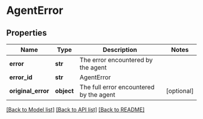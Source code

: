 # AgentError



## Properties
Name | Type | Description | Notes
------------ | ------------- | ------------- | -------------
**error** | **str** | The error encountered by the agent | 
**error_id** | **str** | AgentError | 
**original_error** | **object** | The full error encountered by the agent | [optional] 

[[Back to Model list]](../README.md#documentation-for-models) [[Back to API list]](../README.md#documentation-for-api-endpoints) [[Back to README]](../README.md)



